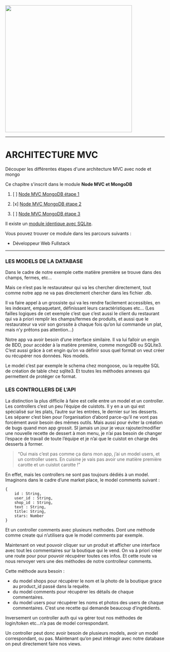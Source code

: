 <img src="readme/img/simplon.jpg" width="400">

----------------------

# ARCHITECTURE MVC
Découper les différentes étapes d'une architecture MVC avec node et mongo

Ce chapitre s'inscrit dans le module **Node MVC et MongoDB**

1. [ ] [Node MVC MongoDB étape 1](https://github.com/simplonco/node-mvc-mongodb-step1)
    
2. [x] [Node MVC MongoDB étape 2](https://github.com/simplonco/node-mvc-mongodb-step2)
    
3. [ ] [Node MVC MongoDB étape 3](https://github.com/simplonco/node-mvc-mongodb-step3)

Il existe un [module identique avec SQLite](https://github.com/simplonco/node-mvc-sqlite-step2).

Vous pouvez trouver ce module dans les parcours suivants :

+ Développeur Web Fullstack

------------

### LES MODELS DE LA DATABASE

Dans le cadre de notre exemple cette matière première se trouve dans des champs, fermes, etc...

Mais ce n’est pas le restaurateur qui va les chercher directement,
tout comme notre app ne va pas directement chercher dans les fichier .db.

Il va faire appel à un grossiste qui va les rendre facilement accessibles,
en les indexant, empaquetant, définissant leurs caractéristiques etc...
(Les failles logiques de cet exemple c’est que c’est aussi le client du restaurant qui va à priori remplir les champs/fermes de produits, et aussi que le restaurateur va voir son gorssite à chaque fois qu’on lui commande un plat, mais n’y prêtons pas attention...)

Notre app va avoir besoin d’une interface similaire.
Il va lui falloir un engin de BDD, pour accéder à la matière première, comme mongoDB ou SQLite3.
C’est aussi grâce à cet engin qu’on va définir sous quel format on veut créer ou récupérer nos données.
Nos models.

Le model c’est par exemple le schema chez mongoose, ou la requête SQL de création de table chez sqlite3.
Et toutes les méthodes annexes qui permettent de protéger ce format.

### LES CONTROLLERS DE L’API

La distinction la plus difficile à faire est celle entre un model et un controller.
Les controllers c’est un peu l’équipe de cuistots.
Il y en a un qui est spécialisé sur les plats, l’autre sur les entrées, le dernier sur les desserts.
Les séparer c’est bien pour l’organisation d’abord parce-qu’il ne vont pas forcément avoir besoin des mêmes outils.
Mais aussi pour éviter la création de bugs quand mon app grossit.
SI jamais un jour je veux rajouter/modifier une nouvelle recette de dessert à mon menu,
je n’ai pas besoin de changer l’espace de travail de toute l’équipe et je n’ai que le cuistot en charge des desserts à former.

>“Oui mais c’est pas comme ça dans mon app, j’ai un model users, et un controller users.
>En cuisine je vais pas avoir une matière première carotte et un cuistot carotte !”

En effet, mais les controllers ne sont pas toujours dédiés à un model.
Imaginons dans le cadre d’une market place, le model comments suivant :

```
{
    id : String,
    user_id : String,
    shop_id : String,
    text : String,
    title: String,
    stars: Number
}
```

Et un controller comments avec plusieurs methodes.
Dont une méthode comme create qui n’utilisera que le model comments par exemple. 

Maintenant on veut pouvoir cliquer sur un produit et afficher une interface avec tout les commentaires sur la boutique qui le vend.
On va à priori créer une route pour pour pouvoir récupérer toutes ces infos.
Et cette route va nous renvoyer vers une des méthodes de notre controlleur comments.

Cette méthode aura besoin :
- du model shops pour récupérer le nom et la photo de la boutique grace au product_id passé dans la requête.
- du model comments pour récupérer les détails de chaque commentaires.
- du model users pour récupérer les noms et photos des users de chaque commentaires.
C’est une recette qui demande beaucoup d’ingrédients.

Inversement un controller auth qui va gérer tout nos méthodes de login/token etc...n’a pas de model correspondant.

Un controller peut donc avoir besoin de plusieurs models, avoir un model correspondant, ou pas.
Maintenant qu’on peut intéragir avec notre database on peut directement faire nos views.